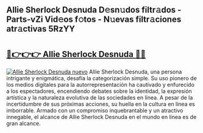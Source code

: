 ## Allie Sherlock Desnuda D𝚎sn𝚞dos filtr𝚊dos - Parts-vZi Vid𝚎os f𝚘tos - N𝚞evas filtr𝚊ciones atr𝚊ctivas 5RzYY

# <h2><a href="http://mb8g9v.tromn.icu/?c=Allie+Sherlock+Desnuda">🔗👉👉👉 Allie Sherlock Desnuda 🔗🔗</a></h2>

[![Allie Sherlock Desnuda nuevo](https://i.imgur.com/pEAQMta.gif)](http://mb8g9v.tromn.icu/?c=Allie+Sherlock+Desnuda)
Allie Sherlock Desnuda, una persona intrigante y enigmática, desafía la categorización simple. Su uso pionero de los medios digitales para la autorrepresentación ha cautivado y enfurecido a los espectadores, encendiendo debates sobre la identidad, la expresión artística y la naturaleza evolutiva de las sociedades en línea. A pesar de la incertidumbre de sus próximas acciones, su huella en la cultura en línea es imborrable. Armado con un compromiso inquebrantable y un atractivo innegable, el alcance de Allie Sherlock Desnuda en el mundo en línea es de gran alcance.
